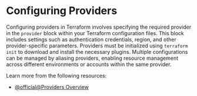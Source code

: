 # Configuring Providers

Configuring providers in Terraform involves specifying the required provider in the `provider` block within your Terraform configuration files. This block includes settings such as authentication credentials, region, and other provider-specific parameters. Providers must be initialized using `terraform init` to download and install the necessary plugins. Multiple configurations can be managed by aliasing providers, enabling resource management across different environments or accounts within the same provider.

Learn more from the following resources:

- [@official@Providers Overview](https://developer.hashicorp.com/terraform/language/providers#providers)
